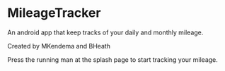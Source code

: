MileageTracker
==============

An android app that keep tracks of your daily and monthly mileage. 

Created by MKendema and BHeath

Press the running man at the splash page to start tracking your mileage.
